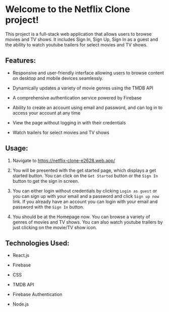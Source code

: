 # Welcome to the Netflix Clone project!

This project is a full-stack web application that allows users to browse movies and TV shows. It includes Sign In, Sign Up, Sign In as a guest and the ability to watch youtube trailers for select movies and TV shows. 

## Features:

  * Responsive and user-friendly interface allowing users to browse content on desktop and mobile devices seamlessly.
  
  * Dynamically updates a variety of movie genres using the TMDB API
  
  * A comprehensive authentication service powered by Firebase
  
  * Ability to create an account using email and password, and can log in to access your account at any time 
  
  * View the page without logging in with their credentials
    
  * Watch trailers for select movies and TV shows 
  
## Usage:

  1. Navigate to https://netflix-clone-e2628.web.app/
  
  2. You will be presented with the get started page, which displays a get started button. You can click on the `Get Started` button or the `Sign In` button to get the sign in screen. 
  
  3. You can either login without credentials by clicking `Login as guest` or you can sign up with your email and a password and click `Sign up now` link. If you already have an account you can login with your email and password with the `Sign In` button.
  
  4. You should be at the Homepage now. You can browse a variety of genres of movies and TV shows. You can also watch youtube trailers by just clicking on the movie/TV show icon. 

## Technologies Used:
  
  * React.js
  
  * Firebase
  
  * CSS
  
  * TMDB API
  
  * Firebase Authentication
  
  * Node.js
